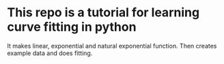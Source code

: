 # This repo is a tutorial for learning curve fitting in python

It makes linear, exponential and natural exponential function. Then creates example data and does fitting.
